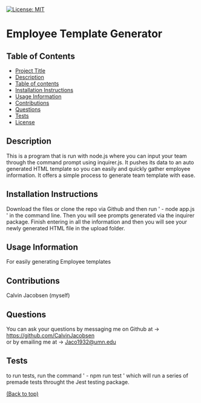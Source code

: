 [![License: MIT](https://img.shields.io/badge/License-MIT-yellow.svg)](https://opensource.org/licenses/MIT)

# Employee Template Generator 

## Table of Contents

- [Project Title](#project-title)
- [Description](#description)
- [Table of contents](#table-of-contents)
- [Installation Instructions](#installation)
- [Usage Information](#usage)
- [Contributions](#contribute)
- [Questions](#questions)
- [Tests](#tests)
- [License](#license)

## Description 

 This is a program that is run with node.js where you can input your team through the command prompt using inquirer.js. It pushes its data to an auto generated HTML template so you can easily and quickly gather employee information. It offers a simple process to generate team template with ease. 

## Installation Instructions 

 Download the files or clone the repo via Github and then run ' - node app.js ' in the command line. Then you will see prompts generated via the inquirer package. Finish entering in all the information and then you will see your newly generated HTML file in the upload folder. 

## Usage Information 

 For easily generating Employee templates 

## Contributions 

 Calvin Jacobsen (myself) 

## Questions 

 You can ask your questions by messaging me on Github at -> https://github.com/CalvinJacobsen <br /> or by emailing me at -> Jaco1932@umn.edu

## Tests 

 to run tests, run the command ' - npm run test ' which will run a series of premade tests throught the Jest testing package. 

 [(Back to top)](#table-of-contents)